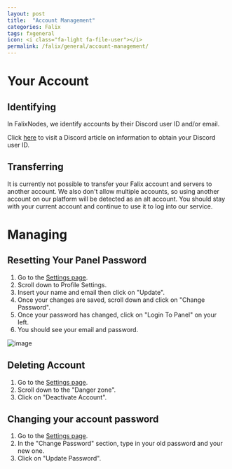 ```yaml
---
layout: post
title:  "Account Management"
categories: Falix
tags: fxgeneral
icon: <i class="fa-light fa-file-user"></i>
permalink: /falix/general/account-management/
---
```

# Your Account
## Identifying
In FalixNodes, we identify accounts by their Discord user ID and/or email.

Click [here](https://support.discord.com/hc/en-us/articles/206346498) to visit a Discord article on information to obtain your Discord user ID.

## Transferring
It is currently not possible to transfer your Falix account and servers to another account. We also don't allow multiple accounts, so using another account on our platform will be detected as an alt account. You should stay with your current account and continue to use it to log into our service.

# Managing
## Resetting Your Panel Password

1. Go to the [Settings page](https://client.falixnodes.net/profile/settings).
2. Scroll down to Profile Settings.
3. Insert your name and email then click on "Update".
4. Once your changes are saved, scroll down and click on "Change Password".
5. Once your password has changed, click on "Login To Panel" on your left.
6. You should see your email and password.

![image](../../../assets/images/posts/falix/account-management/reset-password.gif)

## Deleting Account

1. Go to the [Settings page](https://client.falixnodes.net/profile/settings).
2. Scroll down to the "Danger zone".
3. Click on "Deactivate Account".

## Changing your account password

1. Go to the [Settings page](https://client.falixnodes.net/profile/settings).
2. In the "Change Password" section, type in your old password and your new one.
3. Click on "Update Password".
